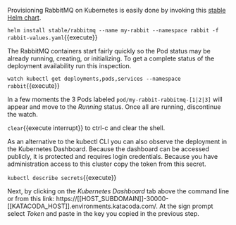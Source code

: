 Provisioning RabbitMQ on Kubernetes is easily done by invoking this [stable Helm chart](https://github.com/helm/charts/tree/master/stable/rabbitmq).

`helm install stable/rabbitmq --name my-rabbit --namespace rabbit -f rabbit-values.yaml`{{execute}}

The RabbitMQ containers start fairly quickly so the Pod status may be already running, creating, or initializing. To get a complete status of the deployment availability run this inspection.

`watch kubectl get deployments,pods,services --namespace rabbit`{{execute}}

In a few moments the 3 Pods labeled `pod/my-rabbit-rabbitmq-[1|2|3]` will appear and move to the _Running_ status. Once all are running, discontinue the watch.

```clear```{{execute interrupt}} to ctrl-c and clear the shell.

As an alternative to the kubectl CLI you can also observe the deployment in the Kubernetes Dashboard. Because the dashboard can be accessed publicly, it is protected and requires login credentials. Because you have administration access to this cluster copy the token from this secret.

`kubectl describe secrets`{{execute}}

Next, by clicking on the _Kubernetes Dashboard_ tab above the command line or from this link: https://[[HOST_SUBDOMAIN]]-30000-[[KATACODA_HOST]].environments.katacoda.com/. At the sign prompt select _Token_ and paste in the key you copied in the previous step.
